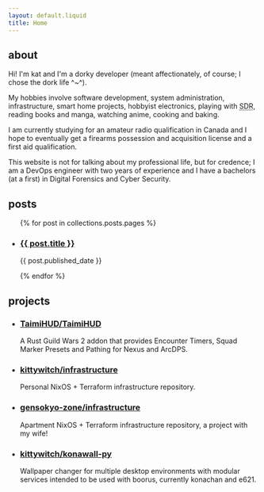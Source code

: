 ```yaml
---
layout: default.liquid
title: Home
---
```


<section id="about">

## about

Hi! I'm kat and I'm a dorky developer (meant affectionately, of course; I chose the dork life ^~^).

My hobbies involve software development, system administration, infrastructure, smart home projects, hobbyist electronics, playing with <abbr title="software defined radio">SDR</abbr>, reading books and manga, watching anime, cooking and baking.

I am currently studying for an amateur radio qualification in Canada and I hope to eventually get a firearms possession and acquisition license and a first aid qualification.</p>

This website is not for talking about my professional life, but for credence; I am a DevOps engineer with two years of experience and I have a bachelors (at a first) in Digital Forensics and Cyber Security.

</section>

<section id="posts">

## posts

<nav>
<ul>
{% for post in collections.posts.pages %}
<li>
    <article>
        <a href="{{ post.permalink }}"><h3>{{ post.title }}</h3></a>
        <p><time>{{ post.published_date }}</time></P>
    </article>
</li>
{% endfor %}
</ul>
</nav>

</section>

<section id="projects">

## projects

<nav>
    <ul>
            <li>
                <article>
                    <a href="https://github.com/TaimiHUD/TaimiHUD">
                        <h3>TaimiHUD/TaimiHUD</h3>
                    </a>
                    <p>A Rust Guild Wars 2 addon that provides Encounter Timers, Squad Marker Presets and Pathing for Nexus and ArcDPS.</p>
                </article>
            </li>
            <li>
                <article>
                    <a href="https://github.com/kittywitch/infrastructure">
                        <h3>kittywitch/infrastructure</h3>
                    </a>
                    <p>Personal NixOS + Terraform infrastructure repository.</p>
                </article>
            </li>
            <li>
                <article>
                    <a href="https://github.com/gensokyo.zone/infrastructure">
                        <h3>gensokyo-zone/infrastructure</h3>
                    </a>
                    <p>Apartment NixOS + Terraform infrastructure repository, a project with my wife!</p>
                </article>
            </li>
        <li>
            <article>
                <a href="https://github.com/kittywitch/konawall-py">
                    <h3>kittywitch/konawall-py</h3>
                </a>
                <p>Wallpaper changer for multiple desktop environments with modular services intended to be used with boorus, currently konachan and e621.</p>
            </article>
        </li>
    </ul>
</nav>

</section>
